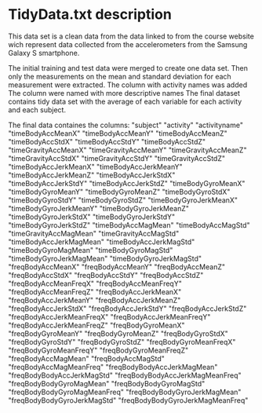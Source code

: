 # TidyData.txt description

This data set is a clean data from the data linked to from the course website wich represent data 
collected from the accelerometers from the Samsung Galaxy S smartphone.

The initial training and test data were merged to create one data set.
Then only the measurements on the mean and standard deviation for each measurement were extracted.
The column with activity names was added
The column were named with more descriptive names
The final dataset contains tidy data set with the average of each variable for each activity and each subject.


The final data containes the columns:
"subject"
"activity"
"activityname"
"timeBodyAccMeanX"
"timeBodyAccMeanY"
"timeBodyAccMeanZ"
"timeBodyAccStdX"
"timeBodyAccStdY"
"timeBodyAccStdZ"
"timeGravityAccMeanX"
"timeGravityAccMeanY"
"timeGravityAccMeanZ"
"timeGravityAccStdX"
"timeGravityAccStdY"
"timeGravityAccStdZ"
"timeBodyAccJerkMeanX"
"timeBodyAccJerkMeanY"
"timeBodyAccJerkMeanZ"
"timeBodyAccJerkStdX"
"timeBodyAccJerkStdY"
"timeBodyAccJerkStdZ"
"timeBodyGyroMeanX"
"timeBodyGyroMeanY"
"timeBodyGyroMeanZ"
"timeBodyGyroStdX"
"timeBodyGyroStdY"
"timeBodyGyroStdZ"
"timeBodyGyroJerkMeanX"
"timeBodyGyroJerkMeanY"
"timeBodyGyroJerkMeanZ"
"timeBodyGyroJerkStdX"
"timeBodyGyroJerkStdY"
"timeBodyGyroJerkStdZ"
"timeBodyAccMagMean"
"timeBodyAccMagStd"
"timeGravityAccMagMean"
"timeGravityAccMagStd"
"timeBodyAccJerkMagMean"
"timeBodyAccJerkMagStd"
"timeBodyGyroMagMean"
"timeBodyGyroMagStd"
"timeBodyGyroJerkMagMean"
"timeBodyGyroJerkMagStd"
"freqBodyAccMeanX"
"freqBodyAccMeanY"
"freqBodyAccMeanZ"
"freqBodyAccStdX"
"freqBodyAccStdY"
"freqBodyAccStdZ"
"freqBodyAccMeanFreqX"
"freqBodyAccMeanFreqY"
"freqBodyAccMeanFreqZ"
"freqBodyAccJerkMeanX"
"freqBodyAccJerkMeanY"
"freqBodyAccJerkMeanZ"
"freqBodyAccJerkStdX"
"freqBodyAccJerkStdY"
"freqBodyAccJerkStdZ"
"freqBodyAccJerkMeanFreqX"
"freqBodyAccJerkMeanFreqY"
"freqBodyAccJerkMeanFreqZ"
"freqBodyGyroMeanX"
"freqBodyGyroMeanY"
"freqBodyGyroMeanZ"
"freqBodyGyroStdX"
"freqBodyGyroStdY"
"freqBodyGyroStdZ"
"freqBodyGyroMeanFreqX"
"freqBodyGyroMeanFreqY"
"freqBodyGyroMeanFreqZ"
"freqBodyAccMagMean"
"freqBodyAccMagStd"
"freqBodyAccMagMeanFreq"
"freqBodyBodyAccJerkMagMean"
"freqBodyBodyAccJerkMagStd"
"freqBodyBodyAccJerkMagMeanFreq"
"freqBodyBodyGyroMagMean"
"freqBodyBodyGyroMagStd"
"freqBodyBodyGyroMagMeanFreq"
"freqBodyBodyGyroJerkMagMean"
"freqBodyBodyGyroJerkMagStd"
"freqBodyBodyGyroJerkMagMeanFreq"
